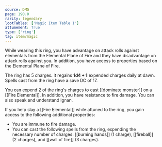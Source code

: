 ```yaml
---
source: DMG
page: 190.0
rarity: legendary
lootTables: ['Magic Item Table I']
attunement: True
type: ['ring']
tag: item/magic
---
```


While wearing this ring, you have advantage on attack rolls against elementals from the Elemental Plane of Fire and they have disadvantage on attack rolls against you. In addition, you have access to properties based on the Elemental Plane of Fire.

The ring has 5 charges. It regains **1d4 + 1** expended charges daily at dawn. Spells cast from the ring have a save DC of 17.

You can expend 2 of the ring's charges to cast [[dominate monster]] on a [[Fire Elemental]]. In addition, you have resistance to fire damage. You can also speak and understand Ignan.

If you help slay a [[Fire Elemental]] while attuned to the ring, you gain access to the following additional properties:

- You are immune to fire damage.
- You can cast the following spells from the ring, expending the necessary number of charges: [[burning hands]] (1 charge), [[fireball]] (2 charges), and [[wall of fire]] (3 charges).


